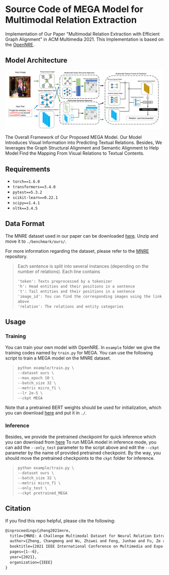 # Source Code of MEGA Model for Multimodal Relation Extraction
Implementation of Our Paper "Multimodal Relation Extraction with Efficient Graph Alignment" in ACM Multimedia 2021. This Implementation is based on the [OpenNRE](https://github.com/thunlp/OpenNRE).

## Model Architecture
![model](model.png)

The Overall Framework of Our Proposed MEGA Model. Our Model Introduces Visual Information into Predicting Textual Relations. Besides, We leverages the Graph Structural Alignment and Semantic Alignment to Help Model Find the Mapping From Visual Relations to Textual Contents.


## Requirements
* `torch==1.6.0`
* `transformers==3.4.0`
* `pytest==5.3.2`
* `scikit-learn==0.22.1`
* `scipy==1.4.1`
* `nltk==3.4.5`

## Data Format
The MNRE dataset used in our paper can be downloaded [here](https://drive.google.com/file/d/1gD9ipQgDEDRxaVxkKr8T0gFFQgKyPpa7/view?usp=sharing). Unzip and move it to `./benchmark/ours/`.

For more information regarding the dataset, please refer to the [MNRE](https://github.com/thecharm/MNRE) repository. 

>Each sentence is split into several instances (depending on the number of relations).
>Each line contains
>```
>'token': Texts preprocessed by a tokenizer
>'h': Head entities and their positions in a sentence
>'t': Tail entities and their positions in a sentence
>'image_id': You can find the corresponding images using the link above
>'relation': The relations and entity categories
>```



## Usage
### Training
You can train your own model with OpenNRE. In `example` folder we give the training codes named by `train.py` for MEGA. You can use the following  script to train a MEGA model on the MNRE dataset.
>```
>python example/train.py \
>--dataset ours \
>--max_epoch 10 \
>--batch_size 32 \
>--metric micro_f1 \
>--lr 2e-5 \
>--ckpt MEGA
>```

Note that a pretrained BERT weights should be used for initialization, which you can download [here](https://drive.google.com/file/d/1HYWznU1rjNiHr1aoNq7vOWfnzatdTnFL/view?usp=sharing) and put it in `./`.

### Inference
Besides, we provide the pretrained checkpoint for quick inference which you can download from [here](https://drive.google.com/file/d/1HYWznU1rjNiHr1aoNq7vOWfnzatdTnFL/view?usp=sharing)
To run MEGA model in inference mode, you can add the `--only_test` parameter to the script above and edit the `--ckpt` parameter by the name of provided pretrained checkpoint. By the way, you should move the pretrained checkpoints to the `ckpt` folder for inference.
>```
>python example/train.py \
>--dataset ours \
>--batch_size 32 \
>--metric micro_f1 \
>--only_test \
>--ckpt pretrained_MEGA
>```

## Citation
If you find this repo helpful, please cite the following:
```latex
@inproceedings{zheng2021mnre,
  title={MNRE: A Challenge Multimodal Dataset for Neural Relation Extraction with Visual Evidence in Social Media Posts},
  author={Zheng, Changmeng and Wu, Zhiwei and Feng, Junhao and Fu, Ze and Cai, Yi},
  booktitle={2021 IEEE International Conference on Multimedia and Expo (ICME)},
  pages={1--6},
  year={2021},
  organization={IEEE}
}
```
